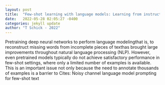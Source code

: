 ```yaml
---
layout: post
title:  "Few-shot learning with language models: Learning from instructions and contexts"
date:   2022-05-28 02:05:27 -0400
categories: jekyll update
author: "T Schick - 2022"
---
```

Pretraining deep neural networks to perform language modelingthat is, to reconstruct missing words from incomplete pieces of texthas brought large improvements throughout natural language processing (NLP). However, even pretrained models typically do not achieve satisfactory performance in few-shot settings, where only a limited number of examples is available. This is an important issue not only because the need to annotate thousands of examples is a barrier to  Cites: Noisy channel language model prompting for few-shot text 